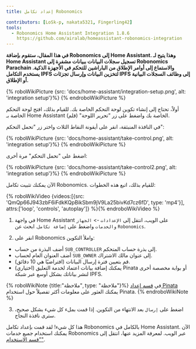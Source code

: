 ```yaml
---
title: إعداد تكامل Robonomics

contributors: [LoSk-p, nakata5321, Fingerling42]
tools:
  - Robonomics Home Assistant Integration 1.8.6
    https://github.com/airalab/homeassistant-robonomics-integration
---
```


**في هذا المقال، ستقوم بإضافة Robonomics إلى Home Assistant. وهذا يتيح لـ Home Assistant تسجيل سجلات البيانات ببيانات مشفرة إلى Robonomics Parachain والاستماع إلى أوامر الإطلاق من الباراشين للتحكم في الأجهزة الذكية. يستخدم التكامل IPFS لتخزين البيانات وإرسال تجزئات IPFS إلى وظائف السجلات البيانية أو الإطلاق.**

{% roboWikiPicture {src: 'docs/home-assistant/integration-setup.png', alt: 'integration setup'}%} {% endroboWikiPicture %}

أولاً، تحتاج إلى إنشاء تكوين لوحة التحكم الخاصة بك. للقيام بذلك، افتح لوحة التحكم الخاصة بـ Home Assistant الخاصة بك واضغط على زر "تحرير اللوحة" (قلم).

في النافذة المنبثقة، انقر على أيقونة النقاط الثلاث واختر زر "تحمل التحكم":

{% roboWikiPicture {src: 'docs/home-assistant/take-control.png', alt: 'integration setup'}%} {% endroboWikiPicture %}

اضغط على "تحمل التحكم" مرة أخرى:

{% roboWikiPicture {src: 'docs/home-assistant/take-control2.png', alt: 'integration setup'}%} {% endroboWikiPicture %}

الآن يمكنك تثبيت تكامل Robonomics. للقيام بذلك، اتبع هذه الخطوات:

{% roboWikiVideo {videos:[{src: 'QmQp66J943zbF6iFdkKQpBikSbm9jV9La25bivKd7cz6fD', type: 'mp4'}], attrs:['loop', 'controls', 'autoplay']} %}{% endroboWikiVideo %}

1. في واجهة Home Assistant على الويب، انتقل إلى `الإعدادات` -> `الجهاز والخدمات` واضغط على `إضافة تكامل`. ابحث عن `Robonomics`.

2. انقر على Robonomics واملأ التكوين:

- أضف البذرة من حساب `SUB_CONTROLLER` إلى بذرة حساب المتحكم.
- أضف العنوان العام لحساب `SUB_OWNER` إلى عنوان مالك الاشتراك.
- قم بتعيين فترة إرسال البيانات (افتراضيًا هي 10 دقائق).
- (اختياري) يمكنك إضافة بيانات اعتماد لخدمة التعليق Pinata أو بوابة مخصصة أخرى لنشر بياناتك بشكل أوسع عبر شبكة IPFS.

{% roboWikiNote {title:"ملاحظة", type: "ملاحظة"}%} في [قسم إعداد Pinata](/docs/pinata-setup) يمكنك العثور على معلومات أكثر تفصيلاً حول استخدام Pinata. {% endroboWikiNote %}

3. اضغط على `إرسال` بعد الانتهاء من التكوين. إذا قمت بملء كل شيء بشكل صحيح، سترى نافذة النجاح.

هذا كل شيء! لقد قمت بإعداد تكامل Robonomics بالكامل في Home Assistant. الآن يمكنك استخدام جميع خدمات Robonomics عبر الويب. لمعرفة المزيد عنها، انتقل إلى ["قسم الاستخدام"](docs/add-user).